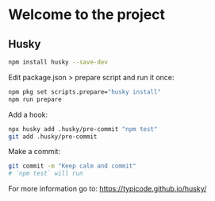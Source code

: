 # Welcome to the project

## Husky

```sh
npm install husky --save-dev
```

Edit package.json > prepare script and run it once:
```sh
npm pkg set scripts.prepare="husky install"
npm run prepare
```

Add a hook:
```sh
npx husky add .husky/pre-commit "npm test"
git add .husky/pre-commit
```

Make a commit:

```sh
git commit -m "Keep calm and commit"
# `npm test` will run
```

For more information go to: https://typicode.github.io/husky/